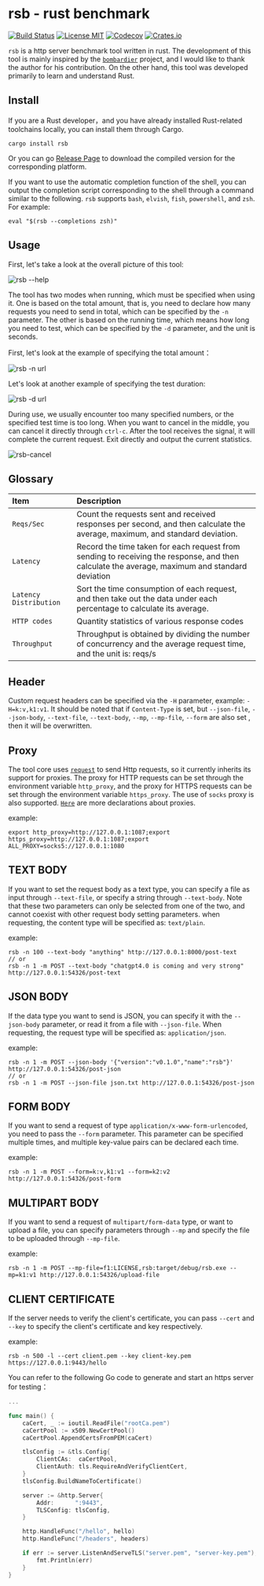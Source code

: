 # rsb - rust benchmark

[![Build Status](https://github.com/gamelife1314/rsb/workflows/CI/badge.svg)](https://github.com/gamelife1314/rsb/actions)
[![License MIT](https://img.shields.io/badge/liccense-MIT-green?style=flat&logo=PowerShell)](https://github.com/gamelife1314/rsb/blob/main/LICENSE)
[![Codecov](https://codecov.io/gh/gamelife1314/rsb/branch/main/graph/badge.svg)](https://app.codecov.io/gh/gamelife1314/rsb)
[![Crates.io](https://img.shields.io/badge/crates.io-v0.1.6-blue)](https://crates.io/crates/rsb)

`rsb` is a http server benchmark tool written in rust. The development of this tool is mainly inspired 
by the [`bombardier`](https://github.com/codesenberg/bombardier) project, and I would like to thank the author for his 
contribution. On the other hand, this tool was developed primarily to learn and understand Rust.

## Install

If you are a Rust developer，and you have already installed Rust-related toolchains locally, you can install them 
through Cargo.

    cargo install rsb

Or you can go [Release Page](https://github.com/gamelife1314/rsb/releases) to download the compiled version for the 
corresponding platform.

If you want to use the automatic completion function of the shell, you can output the completion script corresponding 
to the shell through a command similar to the following. `rsb` supports `bash`, `elvish`, `fish`, `powershell`, and `zsh`.
For example:
    
    eval "$(rsb --completions zsh)"

## Usage

First, let's take a look at the overall picture of this tool:

![rsb --help](./assets/rsb-help.png)

The tool has two modes when running, which must be specified when using it. One is based on the total amount, that is, 
you need to declare how many requests you need to send in total, which can be specified by the `-n` parameter. The other 
is based on the running time, which means how long you need to test, which can be specified by the `-d` parameter, and 
the unit is seconds.

First, let's look at the example of specifying the total amount：

![rsb -n url](./assets/basic.gif)

Let's look at another example of specifying the test duration:

![rsb -d url](./assets/duration.gif)

During use, we usually encounter too many specified numbers, or the specified test time is too long. When you want to 
cancel in the middle, you can cancel it directly through `ctrl-c`. After the tool receives the signal, it will complete 
the current request. Exit directly and output the current statistics.

![rsb-cancel](./assets/cancel.gif)

## Glossary

| Item                   | Description                                                                                                                                   |
|:-----------------------|:----------------------------------------------------------------------------------------------------------------------------------------------|
| `Reqs/Sec`             | Count the requests sent and received responses per second, and then calculate the average, maximum, and standard deviation.                   |
| `Latency`              | Record the time taken for each request from sending to receiving the response, and then calculate the average, maximum and standard deviation |
| `Latency Distribution` | Sort the time consumption of each request, and then take out the data under each percentage to calculate its average.                         |
| `HTTP codes`           | Quantity statistics of various response codes                                                                                                 |
| `Throughput`           | Throughput is obtained by dividing the number of concurrency and the average request time, and the unit is: reqs/s                            |


## Header

Custom request headers can be specified via the `-H` parameter, example: `-H=k:v,k1:v1`. It should be noted that if 
`Content-Type` is set, but `--json-file`, `--json-body`, `--text-file`, `--text-body`, `--mp`, `--mp-file`, `--form` 
are also set , then it will be overwritten.

## Proxy

The tool core uses [`request`](https://github.com/seanmonstar/reqwest) to send Http requests, so it currently inherits 
its support for proxies. The proxy for HTTP requests can be set through the environment variable `http_proxy`, and the 
proxy for HTTPS requests can be set through the environment variable `https_proxy`. The use of `socks` proxy is also 
    supported. [`Here`](https://docs.rs/reqwest/latest/reqwest/#proxies) are more declarations about proxies.

example:

    export http_proxy=http://127.0.0.1:1087;export https_proxy=http://127.0.0.1:1087;export ALL_PROXY=socks5://127.0.0.1:1080

## TEXT BODY

If you want to set the request body as a text type, you can specify a file as input through `--text-file`, or specify a 
string through `--text-body`. Note that these two parameters can only be selected from one of the two, and cannot 
coexist with other request body setting parameters. when requesting, the content type will be specified as: `text/plain`.

example:

    rsb -n 100 --text-body "anything" http://127.0.0.1:8000/post-text
    // or
    rsb -n 1 -m POST --text-body "chatgpt4.0 is coming and very strong" http://127.0.0.1:54326/post-text

## JSON BODY

If the data type you want to send is JSON, you can specify it with the `--json-body` parameter, or read it from a 
file with `--json-file`. When requesting, the request type will be specified as: `application/json`.

example:

    rsb -n 1 -m POST --json-body '{"version":"v0.1.0","name":"rsb"}' http://127.0.0.1:54326/post-json
    // or
    rsb -n 1 -m POST --json-file json.txt http://127.0.0.1:54326/post-json

## FORM BODY

If you want to send a request of type `application/x-www-form-urlencoded`, you need to pass the `--form` parameter.
This parameter can be specified multiple times, and multiple key-value pairs can be declared each time.

example:
    
    rsb -n 1 -m POST --form=k:v,k1:v1 --form=k2:v2 http://127.0.0.1:54326/post-form

## MULTIPART BODY

If you want to send a request of `multipart/form-data` type, or want to upload a file, you can specify parameters 
through `--mp` and specify the file to be uploaded through `--mp-file`.

example:
    
    rsb -n 1 -m POST --mp-file=f1:LICENSE,rsb:target/debug/rsb.exe --mp=k1:v1 http://127.0.0.1:54326/upload-file

## CLIENT CERTIFICATE

If the server needs to verify the client's certificate, you can pass `--cert` and `--key` to specify the client's 
certificate and key respectively.

example:

    rsb -n 500 -l --cert client.pem --key client-key.pem  https://127.0.0.1:9443/hello

You can refer to the following Go code to generate and start an https server for testing：

```go
...

func main() {
	caCert, _ := ioutil.ReadFile("rootCa.pem")
	caCertPool := x509.NewCertPool()
	caCertPool.AppendCertsFromPEM(caCert)

	tlsConfig := &tls.Config{
		ClientCAs:  caCertPool,
		ClientAuth: tls.RequireAndVerifyClientCert,
	}
	tlsConfig.BuildNameToCertificate()

	server := &http.Server{
		Addr:      ":9443",
		TLSConfig: tlsConfig,
	}

	http.HandleFunc("/hello", hello)
	http.HandleFunc("/headers", headers)

	if err := server.ListenAndServeTLS("server.pem", "server-key.pem"); err != nil {
		fmt.Println(err)
	}
}
```